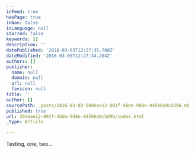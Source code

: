```yaml
---
inFeed: true
hasPage: true
inNav: false
inLanguage: null
starred: false
keywords: []
description: ''
datePublished: '2016-03-03T12:27:35.780Z'
dateModified: '2016-03-03T12:27:34.204Z'
authors: []
publisher:
  name: null
  domain: null
  url: null
  favicon: null
title: ''
author: []
sourcePath: _posts/2016-03-03-50deee12-001f-4bde-9d8e-94506a9c5d96.md
published: true
url: 50deee12-001f-4bde-9d8e-94506a9c5d96/index.html
_type: Article

---
```

Testing, one, two...